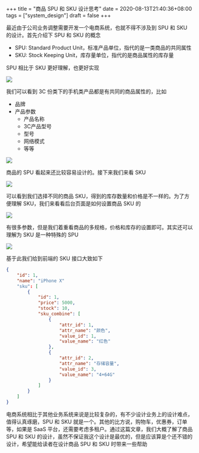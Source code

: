 +++
title = "商品 SPU 和 SKU 设计思考"
date = 2020-08-13T21:40:36+08:00
tags = ["system_design"]
draft = false
+++

最近由于公司业务调整需要开发一个电商系统，也就不得不涉及到 SPU 和 SKU 的设计。首先介绍下 SPU 和 SKU 的概念

- SPU: Standard Product Unit，标准产品单位，指代的是一类商品的共同属性
- SKU: Stock Keeping Unit，库存量单位，指代的是商品属性的库存量

<!--more-->

SPU 相比于 SKU 更好理解，也更好实现

![](/blog/774919BB-CF63-4B45-AA92-3BA6A8C83BD0.png)

我们可以看到 3C 份类下的手机类产品都是有共同的商品属性的，比如

- 品牌
- 产品参数
  - 产品名称
  - 3C产品型号
  - 型号
  - 网络模式
  - 等等

![](/blog/E13E3CCE-EFD5-42F4-8214-60179BCA24C7.png)

商品的 SPU 看起来还比较容易设计的。接下来我们来看 SKU

![](/blog/A2578FC5-E7CD-42B0-A750-961F2C344977.png)

可以看到我们选择不同的商品 SKU，得到的库存数量和价格是不一样的。为了方便理解 SKU，我们来看看后台页面是如何设置商品 SKU 的

![](/blog/770652EE-0C2E-43E4-8873-CA9193507E28.png)

有很多参数，但是我们着重看商品的多规格，价格和库存的设置即可。其实还可以理解为 SKU 是一种特殊的 SPU

![](/blog/B71CD667-6007-457C-8EE2-FF146FF3D96B.png)

基于此我们给到前端的 SKU 接口大致如下

```json
{
    "id": 1,
    "name": "iPhone X"
    "sku": [
        {
            "id": 1,
            "price": 5000,
            "stock": 10,
            "sku_combine": [
                {
                    "attr_id": 1,
                    "attr_name": "颜色",
                    "value_id": 1,
                    "value_name": "红色"
                },
                {
                    "attr_id": 2,
                    "attr_name": "存储容量",
                    "value_id": 3,
                    "value_name": "4+64G"
                }
            ]
        }
    ]
}
```

电商系统相比于其他业务系统来说是比较复杂的，有不少设计业务上的设计难点，值得认真琢磨，SPU 和 SKU 就是一个。其他的比方说，购物车，优惠券，订单等，如果是 SaaS 平台，还需要考虑多租户。通过这篇文章，我们大概了解了商品 SPU 和 SKU 的设计，虽然不保证我这个设计是最优的，但是应该算是个还不错的设计，希望能给读者在设计商品 SPU 和 SKU 时带来一些帮助

